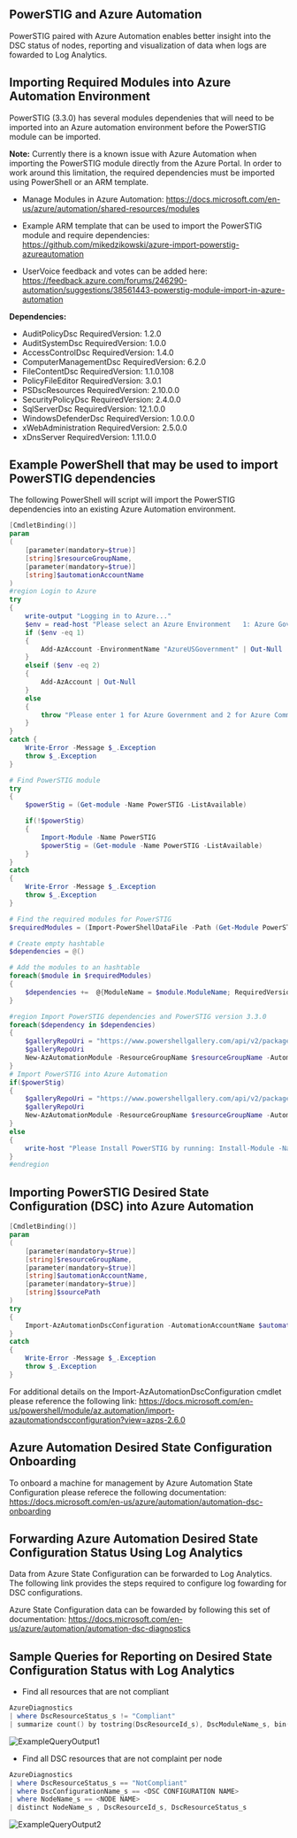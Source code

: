 ## PowerSTIG and Azure Automation
PowerSTIG paired with Azure Automation enables better insight into the DSC status of nodes, reporting and visualization of data when logs are fowarded to Log Analytics. 

## Importing Required Modules into Azure Automation Environment 
PowerSTIG (3.3.0) has several modules dependenies that will need to be imported into an Azure automation environment before the PowerSTIG module can be imported. 

**Note:** Currently there is a known issue with Azure Automation when importing the PowerSTIG module directly from the Azure Portal. In order to work around this limitation, the required dependencies must be imported using PowerShell or an ARM template. 

* Manage Modules in Azure Automation: https://docs.microsoft.com/en-us/azure/automation/shared-resources/modules

* Example ARM template that can be used to import the PowerSTIG module and require dependencies:  https://github.com/mikedzikowski/azure-import-powerstig-azureautomation   

* UserVoice feedback and votes can be added here:  https://feedback.azure.com/forums/246290-automation/suggestions/38561443-powerstig-module-import-in-azure-automation 

**Dependencies:** 
* AuditPolicyDsc RequiredVersion: 1.2.0
* AuditSystemDsc  RequiredVersion: 1.0.0
* AccessControlDsc RequiredVersion: 1.4.0
* ComputerManagementDsc RequiredVersion: 6.2.0
* FileContentDsc RequiredVersion: 1.1.0.108
* PolicyFileEditor RequiredVersion: 3.0.1
* PSDscResources RequiredVersion: 2.10.0.0
* SecurityPolicyDsc RequiredVersion: 2.4.0.0
* SqlServerDsc RequiredVersion: 12.1.0.0
* WindowsDefenderDsc RequiredVersion: 1.0.0.0
* xWebAdministration RequiredVersion: 2.5.0.0
* xDnsServer RequiredVersion: 1.11.0.0

## Example PowerShell that may be used to import PowerSTIG dependencies

The following PowerShell will script will import the PowerSTIG dependencies into an existing Azure Automation environment. 

```powershell
[CmdletBinding()] 
param 
(  
    [parameter(mandatory=$true)]
    [string]$resourceGroupName,
    [parameter(mandatory=$true)]
    [string]$automationAccountName
) 
#region Login to Azure
try
{
    write-output "Logging in to Azure..." 
    $env = read-host "Please select an Azure Environment   1: Azure Government  or  2: Azure Commercial"
    if ($env -eq 1)
    {    
        Add-AzAccount -EnvironmentName "AzureUSGovernment" | Out-Null
    }
    elseif ($env -eq 2)
    {
        Add-AzAccount | Out-Null
    }
    else
    {
        throw "Please enter 1 for Azure Government and 2 for Azure Commercial"
    }
}
catch {
    Write-Error -Message $_.Exception
    throw $_.Exception
}

# Find PowerSTIG module 
try 
{    
    $powerStig = (Get-module -Name PowerSTIG -ListAvailable)

    if(!$powerStig)
    {
        Import-Module -Name PowerSTIG
        $powerStig = (Get-module -Name PowerSTIG -ListAvailable)
    }
}
catch 
{
    Write-Error -Message $_.Exception
    throw $_.Exception
}

# Find the required modules for PowerSTIG
$requiredModules = (Import-PowerShellDataFile -Path (Get-Module PowerSTIG -list).path).RequiredModules 

# Create empty hashtable 
$dependencies = @()

# Add the modules to an hashtable 
foreach($module in $requiredModules)
{
    $dependencies +=  @{ModuleName = $module.ModuleName; RequiredVersion = $module.ModuleVersion; }
}

#region Import PowerSTIG dependencies and PowerSTIG version 3.3.0
foreach($dependency in $dependencies)
{
    $galleryRepoUri = "https://www.powershellgallery.com/api/v2/package/" + $dependency.ModuleName + "/" + $dependency.RequiredVersion
    $galleryRepoUri
    New-AzAutomationModule -ResourceGroupName $resourceGroupName -AutomationAccountName $automationAccountName -Name $dependency.ModuleName -ContentLink $galleryRepoUri
}
# Import PowerSTIG into Azure Automation
if($powerStig)
{
    $galleryRepoUri = "https://www.powershellgallery.com/api/v2/package/" + $powerStig.Name + "/" + $powerStig.Version
    $galleryRepoUri
    New-AzAutomationModule -ResourceGroupName $resourceGroupName -AutomationAccountName $automationAccountName -Name $powerStig.Name -ContentLink $galleryRepoUri
}
else 
{
    write-host "Please Install PowerSTIG by running: Install-Module -Name PowerStig -Scope CurrentUser"
}
#endregion  
``` 

## Importing PowerSTIG Desired State Configuration (DSC) into Azure Automation
```powershell
[CmdletBinding()] 
param 
(  
    [parameter(mandatory=$true)]
    [string]$resourceGroupName,
    [parameter(mandatory=$true)]
    [string]$automationAccountName,
    [parameter(mandatory=$true)]
    [string]$sourcePath
) 
try 
{
    Import-AzAutomationDscConfiguration -AutomationAccountName $automationAccountName -ResourceGroupName $resourceGroupName -SourcePath $sourcePath -Force
}
catch
{
    Write-Error -Message $_.Exception
    throw $_.Exception
}
```

For additional details on the Import-AzAutomationDscConfiguration cmdlet please reference the following link: 
https://docs.microsoft.com/en-us/powershell/module/az.automation/import-azautomationdscconfiguration?view=azps-2.6.0

## Azure Automation Desired State Configuration Onboarding 

To onboard a machine for management by Azure Automation State Configuration please referece the following documentation: https://docs.microsoft.com/en-us/azure/automation/automation-dsc-onboarding 

## Forwarding Azure Automation Desired State Configuration Status Using Log Analytics

Data from Azure State Configuration can be forwarded to Log Analytics. The following link provides the steps required to configure log fowarding for DSC configurations. 

Azure State Configuration data can be fowarded by following this set of documentation: https://docs.microsoft.com/en-us/azure/automation/automation-dsc-diagnostics 

## Sample Queries for Reporting on Desired State Configuration Status with Log Analytics

* Find all resources that are not compliant 
```powershell
AzureDiagnostics
| where DscResourceStatus_s != "Compliant"
| summarize count() by tostring(DscResourceId_s), DscModuleName_s, bin(TimeGenerated, 4h) 
``` 
![ExampleQueryOutput1](images/ExampleDSCQuery1.jpg)

* Find all DSC resources that are not complaint per node
```powershell
AzureDiagnostics
| where DscResourceStatus_s == "NotCompliant"
| where DscConfigurationName_s == <DSC CONFIGURATION NAME>
| where NodeName_s == <NODE NAME>
| distinct NodeName_s , DscResourceId_s, DscResourceStatus_s   
``` 
![ExampleQueryOutput2](images/ExampleDSCQuery2.jpg)